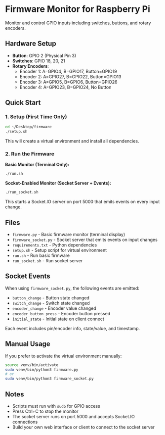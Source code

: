 # Firmware Monitor for Raspberry Pi

Monitor and control GPIO inputs including switches, buttons, and rotary encoders.

## Hardware Setup

- **Button**: GPIO 2 (Physical Pin 3)
- **Switches**: GPIO 18, 20, 21
- **Rotary Encoders**:
  - Encoder 1: A=GPIO4, B=GPIO17, Button=GPIO19
  - Encoder 2: A=GPIO27, B=GPIO22, Button=GPIO13
  - Encoder 3: A=GPIO5, B=GPIO6, Button=GPIO26
  - Encoder 4: A=GPIO23, B=GPIO24, No Button

## Quick Start

### 1. Setup (First Time Only)

```bash
cd ~/Desktop/firmware
./setup.sh
```

This will create a virtual environment and install all dependencies.

### 2. Run the Firmware

**Basic Monitor (Terminal Only):**
```bash
./run.sh
```

**Socket-Enabled Monitor (Socket Server + Events):**
```bash
./run_socket.sh
```

This starts a Socket.IO server on port 5000 that emits events on every input change.

## Files

- `firmware.py` - Basic firmware monitor (terminal display)
- `firmware_socket.py` - Socket server that emits events on input changes
- `requirements.txt` - Python dependencies
- `setup.sh` - Setup script for virtual environment
- `run.sh` - Run basic firmware
- `run_socket.sh` - Run socket server

## Socket Events

When using `firmware_socket.py`, the following events are emitted:

- `button_change` - Button state changed
- `switch_change` - Switch state changed
- `encoder_change` - Encoder value changed
- `encoder_button_press` - Encoder button pressed
- `initial_state` - Initial state on client connect

Each event includes pin/encoder info, state/value, and timestamp.

## Manual Usage

If you prefer to activate the virtual environment manually:

```bash
source venv/bin/activate
sudo venv/bin/python3 firmware.py
# or
sudo venv/bin/python3 firmware_socket.py
```

## Notes

- Scripts must run with `sudo` for GPIO access
- Press Ctrl+C to stop the monitor
- The socket server runs on port 5000 and accepts Socket.IO connections
- Build your own web interface or client to connect to the socket server

